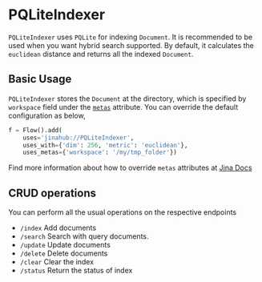 # PQLiteIndexer

`PQLiteIndexer` uses `PQLite` for indexing `Document`. It is recommended to be used when you want hybrid search supported. 
By default, it calculates the `euclidean` distance and returns all the indexed `Document`.

## Basic Usage

`PQLiteIndexer` stores the `Document` at the directory, which is specified by `workspace` field under the [`metas`](https://docs.jina.ai/fundamentals/executor/executor-built-in-features/#meta-attributes) attribute. 
You can override the default configuration as below,

```python
f = Flow().add(
    uses='jinahub://PQLiteIndexer',
    uses_with={'dim': 256, 'metric': 'euclidean'},
    uses_metas={'workspace': '/my/tmp_folder'})
```

Find more information about how to override `metas` attributes at [Jina Docs](https://docs.jina.ai/fundamentals/flow/add-exec-to-flow/#override-metas-configuration)

## CRUD operations

You can perform all the usual operations on the respective endpoints

- `/index` Add documents
- `/search` Search with query documents.
- `/update` Update documents 
- `/delete` Delete documents
- `/clear` Clear the index
- `/status` Return the status of index
